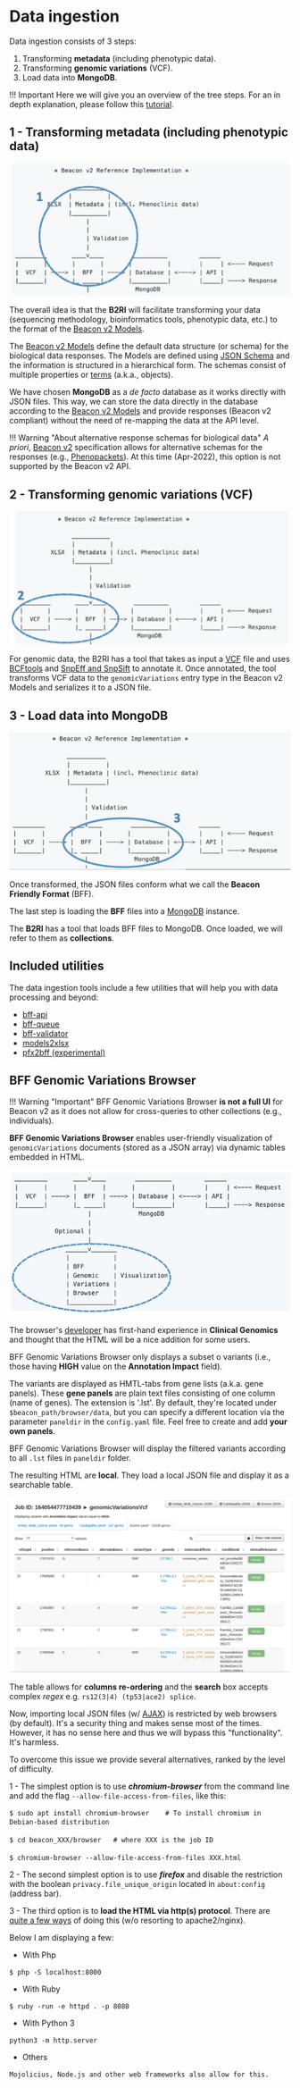 # Data ingestion

Data ingestion consists of 3 steps:

1. Transforming **metadata** (including phenotypic data).
2. Transforming **genomic variations** (VCF).
3. Load data into **MongoDB**.

!!! Important
    Here we will give you an overview of the tree steps. For an in depth explanation, please follow this [tutorial](./tutorial-data-beaconization.md).

## 1 - Transforming metadata (including phenotypic data)

![Data Ingestion 1](img/data-ingestion-1.png)

The overall idea is that the **B2RI** will facilitate transforming your data (sequencing methodology, bioinformatics tools, phenotypic data, etc.) to the format of the [Beacon v2 Models](http://docs.genomebeacons.org/).

The [Beacon v2 Models](http://docs.genomebeacons.org/) define the default data structure (or schema) for the biological data responses. The Models are defined using [JSON Schema](https://json-schema.org) and the information is structured in a hierarchical form. The schemas consist of multiple properties or [terms](http://docs.genomebeacons.org/schemas-md/beacon_terms/) (a.k.a., objects). 

We have chosen **MongoDB** as a _de facto_ database as it works directly with JSON files. This way, we can store the data directly in the database according to the [Beacon v2 Models](http://docs.genomebeacons.org/) and provide responses (Beacon v2 compliant) without the need of re-mapping the data at the API level.

!!! Warning "About alternative response schemas for biological data"
    _A priori_, [Beacon v2](http://docs.genomebeacons.org/) specification allows for alternative schemas for the responses (e.g., [Phenopackets](https://phenopacket-schema.readthedocs.io/en/latest)). At this time (Apr-2022), this option is not supported by the Beacon v2 API. 

## 2 - Transforming genomic variations (VCF)

![Data Ingestion 2](img/data-ingestion-2.png)

For genomic data, the B2RI has a tool that takes as input a [VCF](https://en.wikipedia.org/wiki/Variant_Call_Format) file and uses [BCFtools](http://samtools.github.io/bcftools/bcftools.html) and [SnpEff and SnpSift](http://pcingola.github.io/SnpEff) to annotate it. Once annotated, the tool transforms VCF data to the `genomicVariations` entry type in the Beacon v2 Models and serializes it to a JSON file.

## 3 - Load data into MongoDB

![Data Ingestion 3](img/data-ingestion-3.png)

Once transformed, the JSON files conform what we call the **Beacon Friendly Format** (BFF).

The last step is loading the **BFF** files into a [MongoDB](https://www.mongodb.com) instance. 

The **B2RI** has a tool that loads BFF files to MongoDB. Once loaded, we will refer to them as **collections**.

## Included utilities

The data ingestion tools include a few utilities that will help you with data processing and beyond:

* [bff-api](https://github.com/EGA-archive/beacon2-ri-tools/tree/main/utils/bff_api)
* [bff-queue](https://github.com/EGA-archive/beacon2-ri-tools/tree/main/utils/bff_queue)
* [bff-validator](https://github.com/EGA-archive/beacon2-ri-tools/tree/main/utils/bff_validator)
* [models2xlsx](https://github.com/EGA-archive/beacon2-ri-tools/tree/main/utils/models2xlsx)
* [pfx2bff (experimental)](https://github.com/EGA-archive/beacon2-ri-tools/tree/main/utils/pfx2bff)
                                                                                                        
## BFF Genomic Variations Browser

!!! Warning "Important"
    BFF Genomic Variations Browser **is not a full UI** for Beacon v2 as it does not allow for cross-queries to other collections (e.g., individuals).

**BFF Genomic Variations Browser** enables user-friendly visualization of ```genomicVariations``` documents (stored as a JSON array) via dynamic tables embedded in HTML.

![BFF GV Browser](img/BFF-genomic-variations-browser.png)

The browser's [developer](./about.md) has first-hand experience in **Clinical Genomics** and thought that the HTML will be a nice addition for some users.

BFF Genomic Variations Browser only displays a subset o variants (i.e., those having **HIGH** value on the **Annotation Impact** field).

The variants are displayed as HMTL-tabs from gene lists (a.k.a. gene panels). These **gene panels** are plain text files consisting of one column (name of genes). The extension is '.lst'. By default, they're located under ```$beacon_path/browser/data```, but you can specify a different location via the parameter ```paneldir``` in the ```config.yaml``` file. Feel free to create and add **your own panels**.

BFF Genomic Variations Browser will display the filtered variants according to all ```.lst``` files in ```paneldir``` folder. 

The resulting HTML are **local**. They load a local JSON file and display it as a searchable table. 

![Screenshoot of the BFF Genomic Variations Browser](img/snapshot-BFF-genomic-variations-browser.png)

The table allows for **columns re-ordering** and the **search** box accepts complex _regex_ e.g. ```rs12(3|4) (tp53|ace2) splice```.

Now, importing local JSON files (w/ [AJAX](https://en.wikipedia.org/wiki/Ajax_(programming))) is restricted by web browsers (by default). It's a security thing and makes sense most of the times.
However, it has no sense here and thus we will bypass this "functionality". It's harmless.
 
To overcome this issue we provide several alternatives, ranked by the level of difficulty.

1 - The simplest option is to use ***chromium-browser*** from the command line and add the flag ```--allow-file-access-from-files```, like this:

```
$ sudo apt install chromium-browser    # To install chromium in Debian-based distribution

$ cd beacon_XXX/browser   # where XXX is the job ID

$ chromium-browser --allow-file-access-from-files XXX.html
```

2 - The second simplest option is to use ***firefox*** and disable the restriction with the boolean ```privacy.file_unique_origin``` located in ```about:config``` (address bar). 

3 - The third option is to **load the HTML via http(s) protocol**. There are [quite a few ways](https://gist.github.com/willurd/5720255) of doing this (w/o resorting to apache2/nginx).

Below I am displaying a few:

* With Php

```
$ php -S localhost:8000
```

* With Ruby

```
$ ruby -run -e httpd . -p 8080
```

* With Python 3

```
python3 -m http.server
```

* Others

```
Mojolicius, Node.js and other web frameworks also allow for this. 
```
